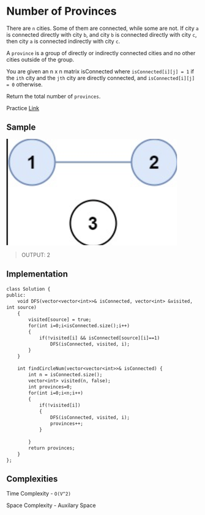 # Number of Provinces


There are `n` cities. Some of them are connected, while some are not. If city `a` is connected directly with city `b`, and city `b` is connected directly with city `c`, then city `a` is connected indirectly with city `c`.

A `province` is a group of directly or indirectly connected cities and no other cities outside of the group.

You are given an n x n matrix isConnected where `isConnected[i][j] = 1` if the `ith` city and the `jth` city are directly connected, and `isConnected[i][j] = 0` otherwise.

Return the total number of `provinces`.

Practice [Link](https://leetcode.com/problems/number-of-provinces/description/)

## Sample
![Alt text](/images/graph-d.png)
> OUTPUT: 2



## Implementation
```
class Solution {
public:
    void DFS(vector<vector<int>>& isConnected, vector<int> &visited, int source)
    {
        visited[source] = true;
        for(int i=0;i<isConnected.size();i++)
        {
            if(!visited[i] && isConnected[source][i]==1)
                DFS(isConnected, visited, i);
        }
    }

    int findCircleNum(vector<vector<int>>& isConnected) {
        int n = isConnected.size();
        vector<int> visited(n, false);
        int provinces=0;
        for(int i=0;i<n;i++)
        {
            if(!visited[i])
            {
                DFS(isConnected, visited, i);
                provinces++;
            }
                
        }
        return provinces;
    }
};

```

## Complexities
Time Complexity - ```O(V^2)```

Space Complexity - Auxilary Space